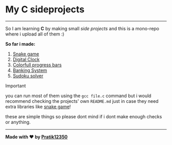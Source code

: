 # My C sideprojects
---
So I am learning **C** by making small *side projects* and this is a mono-repo where i upload all of them :)

**So far i made:**
1. [Snake game](/snake-game)
2. [Digital Clock](/clock)
3. [Colorfull progress bars](/progress-bar)
4. [Banking System](/banking-system)
5. [Sudoku solver](/sudoku-solver)

> [!IMPORTANT]
> you can run most of them using the `gcc file.c` command but i would recommend checking the projects' own `README.md` just in case they need extra libraries like [snake game](/snake-game)!

these are simple things so please dont mind if i dont make enough checks or anything.


---
**Made with :heart: by [Pratik12350](https://github.com/pratik12350)**
